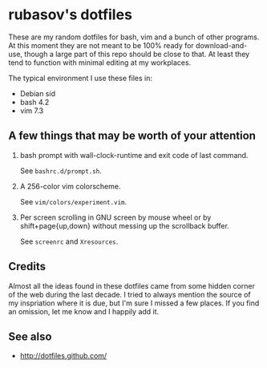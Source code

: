 rubasov's dotfiles
==================

These are my random dotfiles for bash, vim and a bunch of other
programs. At this moment they are not meant to be 100% ready for
download-and-use, though a large part of this repo should be close
to that. At least they tend to function with minimal editing at my
workplaces.

The typical environment I use these files in:

* Debian sid
* bash 4.2
* vim 7.3

A few things that may be worth of your attention
------------------------------------------------

1.  bash prompt with wall-clock-runtime and exit code of last command.

    See `bashrc.d/prompt.sh`.

2.  A 256-color vim colorscheme.

    See `vim/colors/experiment.vim`.

3.  Per screen scrolling in GNU screen by mouse wheel or
    by shift+page{up,down} without messing up the scrollback buffer.

    See `screenrc` and `Xresources`.

Credits
-------

Almost all the ideas found in these dotfiles came from some hidden corner
of the web during the last decade. I tried to always mention the source
of my inspriation where it is due, but I'm sure I missed a few places. If
you find an omission, let me know and I happily add it.

See also
--------

* http://dotfiles.github.com/
